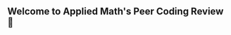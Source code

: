 ## Welcome to Applied Math's Peer Coding Review 👋

<!--

**More information about the group coming soon! **
-->
